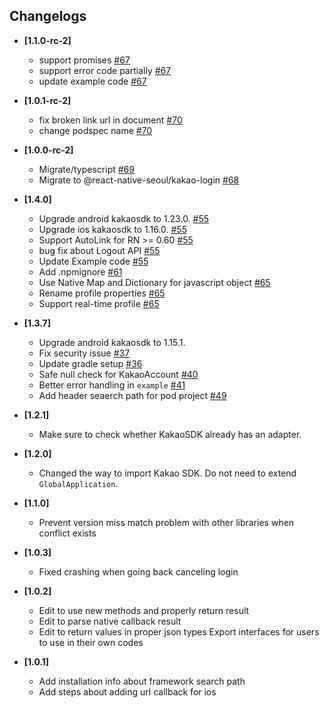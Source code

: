 ## Changelogs

- **[1.1.0-rc-2]**
  - support promises [#67](https://github.com/react-native-seoul/@react-native-seoul/kakao-login/pull/67)
  - support error code partially [#67](https://github.com/react-native-seoul/@react-native-seoul/kakao-login/pull/67)
  - update example code [#67](https://github.com/react-native-seoul/@react-native-seoul/kakao-login/pull/67)

- **[1.0.1-rc-2]**
  - fix broken link url in document [#70](https://github.com/react-native-seoul/@react-native-seoul/kakao-login/pull/70)
  - change podspec name [#70](https://github.com/react-native-seoul/@react-native-seoul/kakao-login/pull/70)
  

- **[1.0.0-rc-2]**
  - Migrate/typescript [#69](https://github.com/react-native-seoul/react-native-kakao-login/pull/69)
  - Migrate to @react-native-seoul/kakao-login [#68](https://github.com/react-native-seoul/@react-native-seoul/kakao-login/pull/69)  

- **[1.4.0]**
  - Upgrade android kakaosdk to 1.23.0. [#55](https://github.com/react-native-seoul/@react-native-seoul/kakao-login/pull/55)
  - Upgrade ios kakaosdk to 1.16.0. [#55](https://github.com/react-native-seoul/@react-native-seoul/kakao-login/pull/55)
  - Support AutoLink for RN >= 0.60 [#55](https://github.com/react-native-seoul/@react-native-seoul/kakao-login/pull/55)
  - bug fix about Logout API [#55](https://github.com/react-native-seoul/@react-native-seoul/kakao-login/pull/55)
  - Update Example code [#55](https://github.com/react-native-seoul/@react-native-seoul/kakao-login/pull/55)
  - Add .npmignore [#61](https://github.com/react-native-seoul/@react-native-seoul/kakao-login/pull/61)
  - Use Native Map and Dictionary for javascript object [#65](https://github.com/react-native-seoul/@react-native-seoul/kakao-login/pull/65)
  - Rename profile properties [#65](https://github.com/react-native-seoul/@react-native-seoul/kakao-login/pull/65)
  - Support real-time profile [#65](https://github.com/react-native-seoul/@react-native-seoul/kakao-login/pull/65)

- **[1.3.7]**
  - Upgrade android kakaosdk to 1.15.1.
  - Fix security issue [#37](https://github.com/react-native-seoul/@react-native-seoul/kakao-login/issues/37)
  - Update gradle setup [#36](https://github.com/react-native-seoul/@react-native-seoul/kakao-login/pull/36/commits/e3747ef9fe7d546d882bc12bf34d05b5babf7baf)
  - Safe null check for KakaoAccount [#40](https://github.com/react-native-seoul/@react-native-seoul/kakao-login/pull/40)
  - Better error handling in `example` [#41](https://github.com/react-native-seoul/@react-native-seoul/kakao-login/pull/41)
  - Add header seaerch path for pod project [#49](https://github.com/react-native-seoul/@react-native-seoul/kakao-login/pull/49)

- **[1.2.1]**
  - Make sure to check whether KakaoSDK already has an adapter.

- **[1.2.0]**
  - Changed the way to import Kakao SDK. Do not need to extend `GlobalApplication`.

- **[1.1.0]**
  - Prevent version miss match problem with other libraries when conflict exists

- **[1.0.3]**
  - Fixed crashing when going back canceling login

- **[1.0.2]**
  - Edit to use new methods and properly return result
  - Edit to parse native callback result
  - Edit to return values in proper json types
    Export interfaces for users to use in their own codes

- **[1.0.1]**
  - Add installation info about framework search path
  - Add steps about adding url callback for ios

